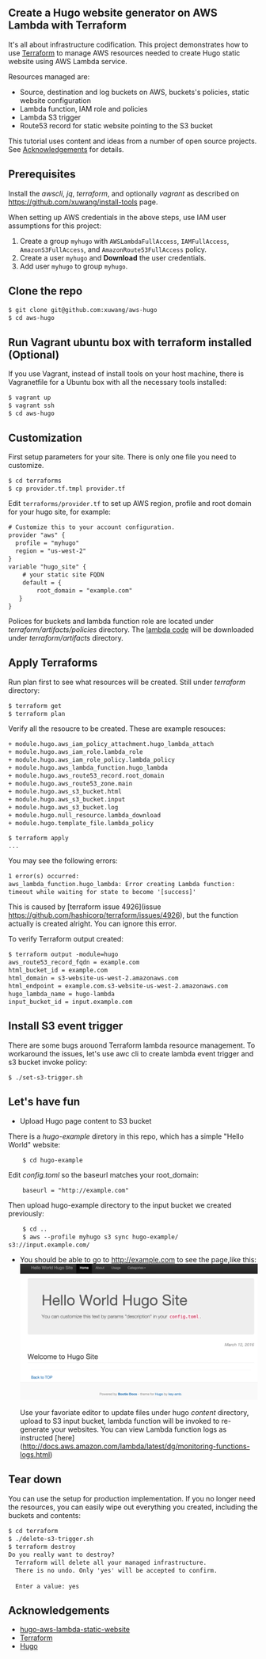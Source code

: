 
## Create a Hugo website generator on AWS Lambda with Terraform

It's all about infrastructure codification. This project demonstrates how to use [Terraform](https://www.terraform.io/intro/index.html) to manage AWS resources needed to create Hugo static website using AWS Lambda service. 

Resources managed are:

* Source, destination and log buckets on AWS, buckets's policies, static website configuration
* Lambda function, IAM role and policies
* Lambda S3 trigger
* Route53 record for static website pointing to the S3 bucket

This tutorial uses content and ideas from a number of open source projects. See [Acknowledgements](#Acknowledgements) for details.

## Prerequisites

Install the _awscli_, _jq_, _terraform_, and optionally _vagrant_ as described on https://github.com/xuwang/install-tools page.

When setting up AWS credentials in the above steps, use IAM user assumptions for this project:

1. Create a group `myhugo` with `AWSLambdaFullAccess`, `IAMFullAccess`, `AmazonS3FullAccess`, and `AmazonRoute53FullAccess` policy.
2. Create a user `myhugo` and __Download__ the user credentials.
3. Add user `myhugo` to group `myhugo`.

## Clone the repo
```
$ git clone git@github.com:xuwang/aws-hugo
$ cd aws-hugo
```

## Run Vagrant ubuntu box with terraform installed (Optional)
If you use Vagrant, instead of install tools on your host machine,
there is Vagranetfile for a Ubuntu box with all the necessary tools installed:
```
$ vagrant up
$ vagrant ssh
$ cd aws-hugo
```

## Customization

First setup parameters for your site. There is only one file you need to customize.

```
$ cd terraforms
$ cp provider.tf.tmpl provider.tf
```
Edit `terraforms/provider.tf` to set up AWS region, profile and root domain  for your hugo site, for example:

```
# Customize this to your account configuration.
provider "aws" {
  profile = "myhugo"
  region = "us-west-2"
}
variable "hugo_site" {
    # your static site FQDN
    default = {
        root_domain = "example.com"
   }
}
```

Polices for buckets and lambda function role are located under _terraform/artifacts/policies_ directory. The [lambda code](http://bezdelev.com/post/hugo-aws-lambda-static-website/) will be downloaded under _terraform/artifacts_ directory.

## Apply Terraforms 

Run plan first to see what resources will be created.  Still under _terraform_ directory:

```
$ terraform get
$ terraform plan
```
Verify all the resoucre to be created. These are example resouces:

```
+ module.hugo.aws_iam_policy_attachment.hugo_lambda_attach
+ module.hugo.aws_iam_role.lambda_role
+ module.hugo.aws_iam_role_policy.lambda_policy
+ module.hugo.aws_lambda_function.hugo_lambda
+ module.hugo.aws_route53_record.root_domain
+ module.hugo.aws_route53_zone.main
+ module.hugo.aws_s3_bucket.html
+ module.hugo.aws_s3_bucket.input
+ module.hugo.aws_s3_bucket.log
+ module.hugo.null_resource.lambda_download
+ module.hugo.template_file.lambda_policy
```

```
$ terraform apply
...
```

You may see the following errors:
```
1 error(s) occurred:
aws_lambda_function.hugo_lambda: Error creating Lambda function: timeout while waiting for state to become '[success]'
```
This is caused by [terraform issue 4926](issue https://github.com/hashicorp/terraform/issues/4926), but the function actually is created alright. You can ignore this error.

To verify Terraform output created:

```
$ terraform output -module=hugo
aws_route53_record_fqdn = example.com
html_bucket_id = example.com
html_domain = s3-website-us-west-2.amazonaws.com
html_endpoint = example.com.s3-website-us-west-2.amazonaws.com
hugo_lambda_name = hugo-lambda
input_bucket_id = input.example.com
```

## Install S3 event trigger

There are some bugs arouond Terraform lambda resource management. To workaround the issues, let's use
awc cli to create lambda event trigger and s3 bucket invoke policy:

```
$ ./set-s3-trigger.sh
```

## Let's have fun

* Upload Hugo page content to S3 bucket

There is a _hugo-example_ diretory in this repo, which has a simple "Hello World" website:

        $ cd hugo-example

Edit _config.toml_ so the baseurl matches your root_domain:

        baseurl = "http://example.com"

Then upload hugo-example directory to the input bucket we created previously:

        $ cd ..
        $ aws --profile myhugo s3 sync hugo-example/ s3://input.example.com/

* You should be able to go to http://example.com to see the page,like this:
![Hugo Site](images/hugo-site.png "Hello World Hugo Site")

  Use your favoriate editor to update files under hugo _content_ directory, upload to S3 input bucket, lambda function will be invoked to re-generate your websites. You can view Lambda function logs as instructed [here] (http://docs.aws.amazon.com/lambda/latest/dg/monitoring-functions-logs.html)

## Tear down

You can use the setup for production implementation. If you no longer need the resources, you can easily wipe out everything you created, including the buckets and contents:

```
$ cd terraform
$ ./delete-s3-trigger.sh
$ terraform destroy
Do you really want to destroy?
  Terraform will delete all your managed infrastructure.
  There is no undo. Only 'yes' will be accepted to confirm.

  Enter a value: yes
```

## <a name="Acknowledgements">Acknowledgements</a>
* [hugo-aws-lambda-static-website](http://bezdelev.com/post/hugo-aws-lambda-static-website/)
* [Terraform](http://www.terraform.io/downloads.html)
* [Hugo](gohugo.io)

